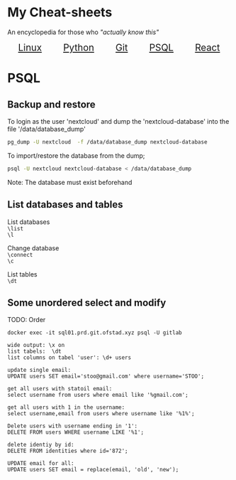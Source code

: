 # My Cheat-sheets
An encyclopedia for those who _"actually know this"_
<style>
    a   {font-size:1.5em}
</style>
<div style='display:flex; justify-content:space-around;'>
    <a href="linux">
        Linux
    </a>
    <a href="python">
        Python
    </a>
    <a href="git">
        Git
    </a><a href="psql">
        PSQL
    </a>
    <a href="react">
        React
    </a>
</div>

# PSQL

## Backup and restore

To login as the user 'nextcloud' and dump the 'nextcloud-database' into the file '/data/database_dump'
```bash
pg_dump -U nextcloud  -f /data/database_dump nextcloud-database
```

To import/restore the database from the dump;
```bash
psql -U nextcloud nextcloud-database < /data/database_dump
```
Note: The database must exist beforehand

## List databases and tables

List databases  
`\list`  
`\l`  

Change database  
`\connect`  
`\c`  

List tables  
`\dt`  

## Some unordered select and modify
TODO: Order
```psql
docker exec -it sql01.prd.git.ofstad.xyz psql -U gitlab

wide output: \x on
list tabels:  \dt
list columns on tabel 'user': \d+ users

update single email:
UPDATE users SET email='stoo@gmail.com' where username='STOO';

get all users with statoil email:
select username from users where email like '%gmail.com';

get all users with 1 in the username:
select username,email from users where username like '%1%';

Delete users with username ending in '1':
DELETE FROM users WHERE username LIKE '%1';

delete identiy by id:
DELETE FROM identities where id='872';

UPDATE email for all:
UPDATE users SET email = replace(email, 'old', 'new');
```
